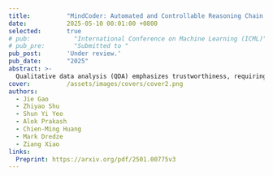 ```yaml
---
title:          "MindCoder: Automated and Controllable Reasoning Chain in Qualitative Analysis"
date:           2025-05-10 00:01:00 +0800
selected:       true
# pub:            "International Conference on Machine Learning (ICML)"
# pub_pre:        "Submitted to "
pub_post:       'Under review.'
pub_date:       "2025"
abstract: >-
  Qualitative data analysis (QDA) emphasizes trustworthiness, requiring sustained human engagement and reflexivity. Recently, large language models (LLMs) have been applied in QDA to improve efficiency. However, their use raises concerns about unvalidated automation and displaced sensemaking, which can undermine trustworthiness. To address these issues, we employed two strategies: transparency and human involvement. Through a literature review and formative interviews, we identified six design requirements for transparent automation and meaningful human involvement. Guided by these requirements, we developed MindCoder, an LLM-powered workflow that delegates mechanical tasks, such as grouping and validation, to the system, while enabling humans to conduct meaningful interpretation. MindCoder also maintains comprehensive logs of users' step-by-step interactions to ensure transparency and support trustworthy results. In an evaluation with 12 users and two external evaluators, MindCoder supported active interpretation, offered flexible control, and produced more trustworthy codebooks. We further discuss design implications for building human-AI collaborative QDA workflows.
cover:          /assets/images/covers/cover2.png
authors:
  - Jie Gao
  - Zhiyao Shu
  - Shun Yi Yeo
  - Alok Prakash
  - Chien-Ming Huang
  - Mark Dredze
  - Ziang Xiao
links:
  Preprint: https://arxiv.org/pdf/2501.00775v3
---
```

